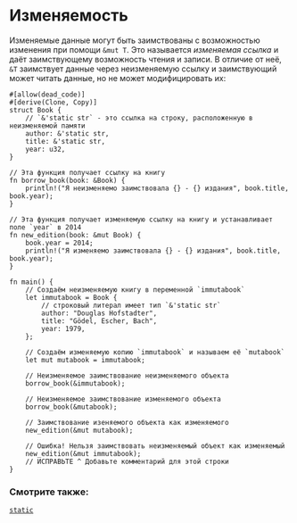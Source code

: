 # Изменяемость

Изменяемые данные могут быть заимствованы с возможностью 
изменения при помощи `&mut T`. Это называется 
*изменяемая ссылка* и даёт заимствующему 
возможность чтения и записи. В отличие от неё, 
`&T` заимствует данные через неизменяемую 
ссылку и заимствующий может читать данные, но не может 
модифицировать их:

```rust,editable,ignore,mdbook-runnable
#[allow(dead_code)]
#[derive(Clone, Copy)]
struct Book {
    // `&'static str` - это ссылка на строку, расположенную в неизменяемой памяти
    author: &'static str,
    title: &'static str,
    year: u32,
}

// Эта функция получает ссылку на книгу
fn borrow_book(book: &Book) {
    println!("Я неизменяемо заимствовала {} - {} издания", book.title, book.year);
}

// Эта функция получает изменяемую ссылку на книгу и устанавливает поле `year` в 2014
fn new_edition(book: &mut Book) {
    book.year = 2014;
    println!("Я изменяемо заимствовала {} - {} издания", book.title, book.year);
}

fn main() {
    // Создаём неизменяемую книгу в переменной `immutabook`
    let immutabook = Book {
        // строковый литерал имеет тип `&'static str`
        author: "Douglas Hofstadter",
        title: "Gödel, Escher, Bach",
        year: 1979,
    };

    // Создаём изменяемую копию `immutabook` и называем её `mutabook`
    let mut mutabook = immutabook;
    
    // Неизменяемое заимствование неизменяемого объекта
    borrow_book(&immutabook);

    // Неизменяемое заимствование изменяемого объекта
    borrow_book(&mutabook);
    
    // Заимствование изеняемого объекта как изменяемого
    new_edition(&mut mutabook);
    
    // Ошибка! Нельзя заимствовать неизменяемый объект как изменяемый
    new_edition(&mut immutabook);
    // ИСПРАВЬТЕ ^ Добавьте комментарий для этой строки
}
```

### Смотрите также:

[`static`](../lifetime/static_lifetime.md)
